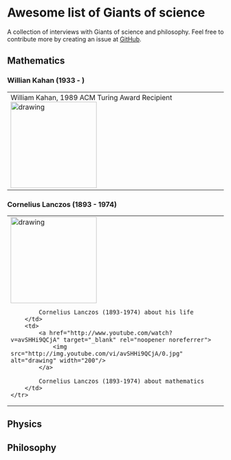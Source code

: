 # Awesome list of Giants of science

A collection of interviews with Giants of science and philosophy.
Feel free to contribute more by creating an issue at [GitHub](https://github.com/michalhabera/shouldersofgiants/issues).

## Mathematics

### Willian Kahan (1933 - )

<table border="0">
    <tr>
        <td>
            William Kahan, 1989 ACM Turing Award Recipient
            <a href="http://www.youtube.com/watch?v=smrs6FfnCzs" target="_blank" rel="noopener noreferrer">
                <img src="http://img.youtube.com/vi/smrs6FfnCzs/0.jpg" alt="drawing" width="200"/>
            </a>
        </td>
    </tr>
</table>


### Cornelius Lanczos (1893 - 1974)

<table border="0">
    <tr>
        <td>
            <a href="http://www.youtube.com/watch?v=PO6xtSxB5Vg" target="_blank" rel="noopener noreferrer">
                <img src="http://img.youtube.com/vi/PO6xtSxB5Vg/0.jpg" alt="drawing" width="200"/>
            </a>

            Cornelius Lanczos (1893-1974) about his life
        </td>
        <td>
            <a href="http://www.youtube.com/watch?v=avSHHi9QCjA" target="_blank" rel="noopener noreferrer">
                <img src="http://img.youtube.com/vi/avSHHi9QCjA/0.jpg" alt="drawing" width="200"/>
            </a>

            Cornelius Lanczos (1893-1974) about mathematics
        </td>
    </tr>
</table>

## Physics

## Philosophy